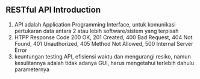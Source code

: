 ## RESTful API Introduction

1. API adalah Application Programming Interface, untuk komunikasi pertukaran data antara 2 atau lebih software/sistem yang terpisah
2. HTPP Response Code 200 OK, 201 Created, 400 Bad Request, 404 Not Found, 401 Unauthorized, 405 Method Not Allowed, 500 Internal Server Error
3. keuntungan testing API, efisiensi waktu dan mengurangi resiko, namun kesulitannya adalah tidak adanya GUI, harus mengetahui terlebih dahulu parameternya